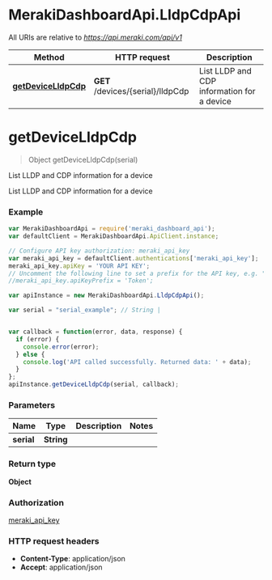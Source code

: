 # MerakiDashboardApi.LldpCdpApi

All URIs are relative to *https://api.meraki.com/api/v1*

Method | HTTP request | Description
------------- | ------------- | -------------
[**getDeviceLldpCdp**](LldpCdpApi.md#getDeviceLldpCdp) | **GET** /devices/{serial}/lldpCdp | List LLDP and CDP information for a device


<a name="getDeviceLldpCdp"></a>
# **getDeviceLldpCdp**
> Object getDeviceLldpCdp(serial)

List LLDP and CDP information for a device

List LLDP and CDP information for a device

### Example
```javascript
var MerakiDashboardApi = require('meraki_dashboard_api');
var defaultClient = MerakiDashboardApi.ApiClient.instance;

// Configure API key authorization: meraki_api_key
var meraki_api_key = defaultClient.authentications['meraki_api_key'];
meraki_api_key.apiKey = 'YOUR API KEY';
// Uncomment the following line to set a prefix for the API key, e.g. "Token" (defaults to null)
//meraki_api_key.apiKeyPrefix = 'Token';

var apiInstance = new MerakiDashboardApi.LldpCdpApi();

var serial = "serial_example"; // String | 


var callback = function(error, data, response) {
  if (error) {
    console.error(error);
  } else {
    console.log('API called successfully. Returned data: ' + data);
  }
};
apiInstance.getDeviceLldpCdp(serial, callback);
```

### Parameters

Name | Type | Description  | Notes
------------- | ------------- | ------------- | -------------
 **serial** | **String**|  | 

### Return type

**Object**

### Authorization

[meraki_api_key](../README.md#meraki_api_key)

### HTTP request headers

 - **Content-Type**: application/json
 - **Accept**: application/json


